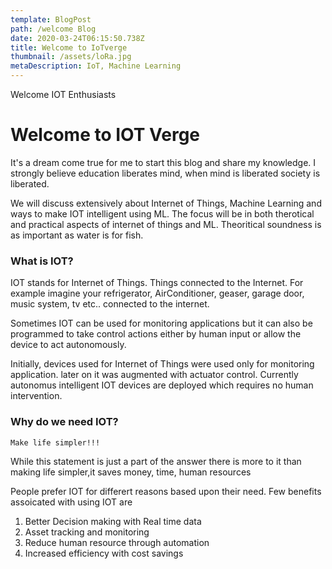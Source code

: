 ```yaml
---
template: BlogPost
path: /welcome Blog
date: 2020-03-24T06:15:50.738Z
title: Welcome to IoTverge
thumbnail: /assets/loRa.jpg
metaDescription: IoT, Machine Learning
---
```

Welcome IOT Enthusiasts

# Welcome to IOT Verge
It's a dream come true for me to start this blog and share my knowledge. I strongly believe education liberates  mind, when mind is liberated society is liberated. 

We will discuss extensively about  Internet of Things, Machine Learning and ways to make IOT intelligent using ML. The focus will be in both therotical and practical aspects of internet of things and ML. Theoritical soundness is as important as water is for fish. 

### What is IOT?
IOT stands for Internet of Things. Things connected to the Internet. For example imagine your refrigerator, AirConditioner, geaser, garage door, music system, tv etc.. connected to the internet. 

Sometimes IOT can be used for monitoring applications but it can also be programmed to take control actions  either by human input or allow the device to act autonomously.

Initially, devices used for Internet of Things were used only for monitoring application. later on it was augmented with actuator control. Currently autonomus intelligent IOT devices are deployed which requires no human intervention.

### Why do we need IOT?
    Make life simpler!!!
While this statement is just a part of the answer there is more to it than making life simpler,it saves money, time, human resources

 People prefer IOT for differert reasons based upon their need. Few benefits assoicated with using IOT are

1. Better Decision making with Real time data
2. Asset tracking and monitoring
3. Reduce human resource through automation
4. Increased efficiency with cost savings

